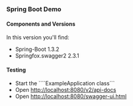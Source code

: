 ### Spring Boot Demo

#### Components and Versions

In this version you'll find:

* Spring-Boot 1.3.2
* Springfox.swagger2 2.3.1

#### Testing

* Start the ````ExampleApplication class```
* Open [http://localhost:8080/v2/api-docs](http://localhost:8080/v2/api-docs)
* Open [http://localhost:8080/swagger-ui.html](http://localhost:8080/swagger-ui.html)
